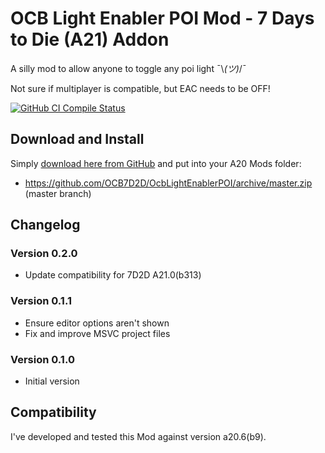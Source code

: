 # OCB Light Enabler POI Mod - 7 Days to Die (A21) Addon

A silly mod to allow anyone to toggle any poi light ¯\\_(ツ)_/¯

Not sure if multiplayer is compatible, but EAC needs to be OFF!

[![GitHub CI Compile Status][4]][3]

## Download and Install

Simply [download here from GitHub][2] and put into your A20 Mods folder:

- https://github.com/OCB7D2D/OcbLightEnablerPOI/archive/master.zip (master branch)

## Changelog

### Version 0.2.0

- Update compatibility for 7D2D A21.0(b313)

### Version 0.1.1

- Ensure editor options aren't shown
- Fix and improve MSVC project files

### Version 0.1.0

- Initial version

## Compatibility

I've developed and tested this Mod against version a20.6(b9).

[1]: https://github.com/OCB7D2D/OcbLightEnablerPOI
[2]: https://github.com/OCB7D2D/OcbLightEnablerPOI/releases
[3]: https://github.com/OCB7D2D/OcbLightEnablerPOI/actions/workflows/ci.yml
[4]: https://github.com/OCB7D2D/OcbLightEnablerPOI/actions/workflows/ci.yml/badge.svg

